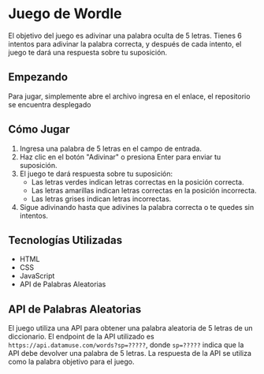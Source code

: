 # Juego de Wordle

 El objetivo del juego es adivinar una palabra oculta de 5 letras. Tienes 6 intentos para adivinar la palabra correcta, y después de cada intento, el juego te dará una respuesta sobre tu suposición.

## Empezando

Para jugar, simplemente abre el archivo ingresa en el enlace, el repositorio se encuentra desplegado

## Cómo Jugar

1. Ingresa una palabra de 5 letras en el campo de entrada.
2. Haz clic en el botón "Adivinar" o presiona Enter para enviar tu suposición.
3. El juego te dará respuesta sobre tu suposición:
   - Las letras verdes indican letras correctas en la posición correcta.
   - Las letras amarillas indican letras correctas en la posición incorrecta.
   - Las letras grises indican letras incorrectas.
4. Sigue adivinando hasta que adivines la palabra correcta o te quedes sin intentos.

## Tecnologías Utilizadas

- HTML
- CSS
- JavaScript
- API de Palabras Aleatorias

## API de Palabras Aleatorias

El juego utiliza una API para obtener una palabra aleatoria de 5 letras de un diccionario. El endpoint de la API utilizado es `https://api.datamuse.com/words?sp=?????`, donde `sp=?????` indica que la API debe devolver una palabra de 5 letras. La respuesta de la API se utiliza como la palabra objetivo para el juego.

